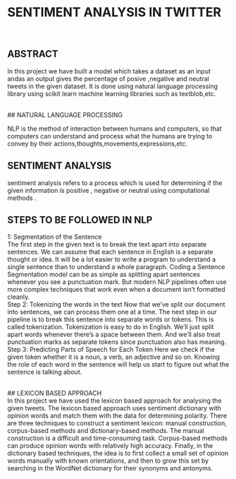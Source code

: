# SENTIMENT ANALYSIS IN TWITTER
<br>

## ABSTRACT<br>
In this project we have built a model which takes a dataset as an input andas an output gives the percentage of posive ,negative and neutral tweets in the given dataset. It is done using natural language processing library using scikit learn machine learning libraries such as textblob,etc.

<br>
## NATURAL LANGUAGE PROCESSING<br>

NLP is the method of interaction between humans and computers, so that computers can understand and process what the humans are trying to convey by their actions,thoughts,movements,expressions,etc. 
<br>
## SENTIMENT ANALYSIS<br>
sentiment analysis refers to a process which is used for determining if the given information is positive , negative or neutral using computational methods .
<br>
## STEPS TO BE FOLLOWED IN NLP<br>

 1: Segmentation of the Sentence <br>
The first step in the given text is to break the text apart into separate sentences.
We can assume that each sentence in English is a separate thought or idea. It will be a lot easier to write a program to understand a single sentence than to understand a whole paragraph.
Coding a Sentence Segmentation model can be as simple as splitting apart sentences whenever you see a punctuation mark. But modern NLP pipelines often use more complex techniques that work even when a document isn’t formatted cleanly.
<br>
Step 2: Tokenizing the words in the text
Now that we’ve split our document into sentences, we can process them one at a time. 
The next step in our pipeline is to break this sentence into separate words or tokens. This is called tokenization. 
Tokenization is easy to do in English. We’ll just split apart words whenever there’s a space between them. And we’ll also treat punctuation marks as separate tokens since punctuation also has meaning.
<br>
Step 3: Predicting Parts of Speech for Each Token
Here we check if the given token whether it is a noun, a verb, an adjective and so on. Knowing the role of each word in the sentence will help us start to figure out what the sentence is talking about.
<br>

<br>
## LEXICON BASED APPROACH
<br>
In this project we have used the lexicon based approach for analysing the given tweets.
The lexicon based approach uses sentiment dictionary with opinion words and match them with the data for determining polarity. There are three techniques to construct a sentiment
lexicon: manual construction, corpus-based methods and dictionary-based methods. The manual construction is a difficult and time-consuming task. Corpus-based methods can
produce opinion words with relatively high accuracy. Finally, in the dictionary based techniques, the idea is to first collect a small set of opinion words manually with known orientations, and then to grow this set by searching in the WordNet dictionary for their synonyms and antonyms. 
<br>

